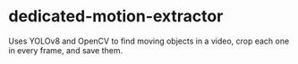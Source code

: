 # dedicated-motion-extractor
Uses YOLOv8 and OpenCV to find moving objects in a video, crop each one in every frame, and save them.
